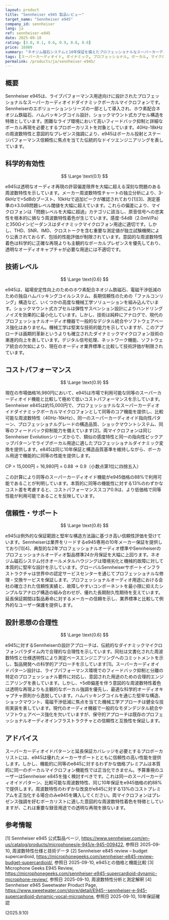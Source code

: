 ```yaml
---
layout: product
title: "Sennheiser e945 製品レビュー"
target_name: "Sennheiser e945"
company_id: sennheiser
lang: ja
ref: sennheiser-e945
date: 2025-09-10
rating: [3.0, 0.1, 0.6, 0.9, 0.8, 0.6]
price: 16980
summary: "ネオジム磁石システムと10年保証を備えたプロフェッショナルなスーパーカーディオイドダイナミックボーカルマイクロフォンですが、より安価で同等機能が利用可能なため、低いコストパフォーマンスです。"
tags: [スーパーカーディオイド, ダイナミック, プロフェッショナル, ボーカル, マイクロホン, ライブパフォーマンス]
permalink: /products/ja/sennheiser-e945/
---
```

## 概要

Sennheiser e945は、ライブパフォーマンス用途向けに設計されたプロフェッショナルなスーパーカーディオイドダイナミックボーカルマイクロフォンです。Sennheiserのエボリューションシリーズの一部として導入され、ホウ素配合ネオジム鉄磁石、ハムバッキングコイル設計、ショックマウント式カプセル構造を特徴としています。困難なライブ環境において高いフィードバック抑制と詳細なボーカル再現を必要とするプロボーカリストを対象としています。40Hz-18kHzの周波数特性と意図的なプレゼンス強調により、e945はボーカル投射とステージパフォーマンス信頼性に焦点を当てた伝統的なドイツエンジニアリングを表しています。

## 科学的有効性

$$ \Large \text{0.1} $$

e945は透明なオーディオ再現の許容偏差限界を大幅に超える深刻な問題のある周波数特性を示しています。メーカー周波数特性チャートの独立分析により、3-6kHzで+5dBのブースト、10kHzで追加ピークが確認されており[1][3]、測定基準の±3.0dB問題レベル閾値を大幅に超えています。これらの偏差により、マイクロフォンは「問題レベルを大幅に超過」カテゴリに該当し、原音信号への忠実性を根本的に損なう周波数特性着色が生じています。感度-54dB（2.0mV/Pa）と350Ωインピーダンスはダイナミックマイクロフォン用途に適切です。しかし、THD、SNR、IMD、クロストークを含む重要な測定値が独立試験機関により公表されておらず、包括的性能評価が制限されています。意図的な周波数特性着色は科学的に正確な再現よりも主観的なボーカルプレゼンスを優先しており、透明なオーディオキャプチャが必要な用途には不適切です。

## 技術レベル

$$ \Large \text{0.6} $$

e945は、磁場安定性向上のためのホウ素配合ネオジム鉄磁石、電磁干渉低減のための独自ハムバッキングコイルシステム、長期信頼性のための「ファルコンリング」構造など、いくつかの高度な機械工学ソリューションを組み込んでいます。ショックマウント式カプセルは弾性サスペンション設計によりハンドリングノイズを効果的に最小化しています。しかし、技術は純粋にアナログで、現代のプロフェッショナルオーディオ機器で一般的なデジタル統合やソフトウェアベース強化はありません。機械工学は堅実な技術的能力を示していますが、このアプローチは画期的革新というよりも確立されたダイナミックマイクロフォン技術の漸進的向上を表しています。デジタル信号処理、ネットワーク機能、ソフトウェア統合の欠如により、現在のオーディオ業界標準と比較して技術評価が制限されています。

## コストパフォーマンス

$$ \Large \text{0.9} $$

現在の市場価格16,980円において、e945は市場で利用可能な同等のスーパーカーディオイド機能と比較して極めて低いコストパフォーマンスを示しています。Sennheiser e845は約15,000円で、プロフェッショナルなスーパーカーディオイドダイナミックボーカルマイクロフォンとして同等のコア機能を提供し、比較可能な周波数特性（40Hz-16kHz）、同一のスーパーカーディオイド指向性パターン、プロフェッショナルグレードの構造品質、ショックマウントシステム、同等のフィードバック抑制能力を備えています[2]。両マイクロフォンは同じSennheiser Evolutionシリーズからで、類似の感度特性と同一の指向性ピックアップパターンでライブボーカル用途に適したプロフェッショナルダイナミック変換を提供します。e845は同じ10年保証と構造品質基準を維持しながら、ボーカル用途で機能的に同等の性能を提供します。

CP = 15,000円 ÷ 16,980円 = 0.88 → 0.9（小数点第1位に四捨五入）

この計算により同等のスーパーカーディオイド機能がe945価格の88%で利用可能であることが判明しています。本質的に同等の機能性に対する13%のわずかなコスト差を考慮すると、コストパフォーマンススコア0.9は、より低価格で同等性能が利用可能であることを反映しています。

## 信頼性・サポート

$$ \Large \text{0.8} $$

e945は例外的な保証範囲と堅牢な構造方法論に基づき高い信頼性評価を受けています。Sennheiserは業界をリードするe945専用の10年メーカー保証を提供しており[1][4]、典型的な2年プロフェッショナルオーディオ標準やSennheiserのプロフェッショナルオーディオ製品標準24か月保証を大幅に上回ります。ネオジム磁石システム付きオールメタルハウジングは環境劣化と機械的故障に対して本質的に堅牢な設計を示しています。グローバルSennheiserサポートインフラストラクチャは世界中の認定サービスセンターを通じてプロフェッショナルな修理・交換サービスを保証します。プロフェッショナルオーディオ用途における会社の確立された信頼性実績と、故障しやすいコンポーネントを最小限に抑えたシンプルなアナログ構造の組み合わせが、優れた長期耐久性期待を支えています。延長保証期間は製品寿命に対するメーカーの信頼を示し、業界標準と比較して例外的なユーザー保護を提供します。

## 設計思想の合理性

$$ \Large \text{0.6} $$

e945に対するSennheiserの設計アプローチは、伝統的なダイナミックマイクロフォンパラダイム内で合理的な合理性を示しています。同社は文書化された周波数特性と仕様透明性により測定ベースエンジニアリングへのコミットメントを示し、製品開発への科学的アプローチを示しています[1]。スーパーカーディオイドパターン設計は、ライブパフォーマンス環境でのフィードバック抑制と分離の特定のプロフェッショナル要件に対応し、意図された用途のための合理的エンジニアリングを表しています。しかし、+5dB偏差を伴う意図的な周波数特性着色は透明な再現よりも主観的なボーカル強調を優先し、最適な科学的オーディオキャプチャ原則から逸脱しています。ハムバッキングコイルを通じた堅牢な構造、ショックマウント、電磁干渉低減に焦点を当てた機械工学アプローチは健全な技術実装を表しています。現代のオーディオ機器で一般的なモダンデジタル統合やソフトウェアベース強化を欠いていますが、保守的アプローチは既存のプロフェッショナルオーディオインフラストラクチャとの信頼性と互換性を保証します。

## アドバイス

スーパーカーディオイドパターンと延長保証カバレッジを必要とするプロボーカリストには、e945は優れたメーカーサポートとともに信頼性の高い性能を提供します。しかし、機能的に同等のe845に対するわずかな価格プレミアムは本質的に同一のボーカルマイクロフォン機能性では正当化できません。予算重視のユーザーはSennheiser e845を強く検討すべきです。これは同一のスーパーカーディオイドパターン、比較可能な周波数特性、同じ10年保証をe945価格の約88%で提供します。周波数特性のわずかな改良がe845に対する13%のコストプレミアムを正当化する場合のみe945を購入してください。両マイクロフォンはプレゼンス強調を好むボーカリストに適した意図的な周波数特性着色を特徴としていますが、これは重要な録音用途での透明な再現を損ないます。

## 参考情報

[1] Sennheiser e945 公式製品ページ, https://www.sennheiser.com/en-us/catalog/products/microphones/e-945/e-945-009422, 参照日 2025-09-10, 周波数特性仕様と技術データ
[2] Sennheiser e845 review – budget supercardioid, https://microphonegeeks.com/sennheiser-e845-review-budget-supercardioid/, 参照日 2025-09-10, e945との価格と機能比較
[3] Microphone Geeks E945 Review, https://microphonegeeks.com/sennheiser-e945-supercardioid-dynamic-microphone-review/, 参照日 2025-09-10, 周波数特性分析と測定解釈
[4] Sennheiser e945 Sweetwater Product Page, https://www.sweetwater.com/store/detail/E945--sennheiser-e-945-supercardioid-dynamic-vocal-microphone, 参照日 2025-09-10, 10年保証確認

(2025.9.10)